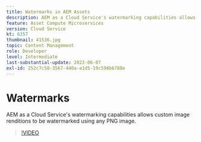 ```yaml
---
title: Watermarks in AEM Assets
description: AEM as a Cloud Service's watermarking capabilities allows custom image renditions to be watermarked using any PNG image.
feature: Asset Compute Microservices
version: Cloud Service
kt: 6357
thumbnail: 41536.jpg
topic: Content Management
role: Developer
level: Intermediate
last-substantial-update: 2022-06-07
exl-id: 252c7c58-3567-440a-a1d5-19c598b6788e
---
```

# Watermarks

AEM as a Cloud Service's watermarking capabilities allows custom image renditions to be watermarked using any PNG image.

>[!VIDEO](https://video.tv.adobe.com/v/41536/?quality=12&learn=on)
